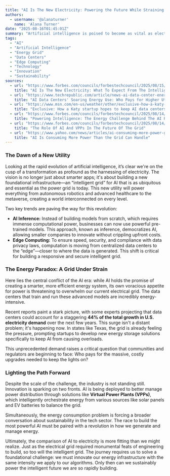 ```yaml
---
title: "AI Is The New Electricity: Powering the Future While Straining the Present"
authors:
  - username: '@alanaturner'
    name: 'Alana Turner'
date: "2025-08-16T01:45:01Z"
summary: "Artificial intelligence is poised to become as vital as electricity, creating a new 'intelligent grid' that will reshape our world. But this revolution faces a paradox: the massive energy demand of AI is pushing our current power grid to its limits. Discover the challenge and the innovations lighting the path forward."
tags:
  - "AI"
  - "Artificial Intelligence"
  - "Energy Grid"
  - "Data Centers"
  - "Edge Computing"
  - "Technology"
  - "Innovation"
  - "Sustainability"
sources:
  - url: "https://www.forbes.com/councils/forbestechcouncil/2025/08/15/ai-is-the-new-electricity-what-to-expect-from-the-intelligent-grid/"
    title: "AI Is The New Electricity: What To Expect From The Intelligent Grid"
  - url: "https://www.techrepublic.com/article/news-ai-data-center-energy-utilities/"
    title: "AI Data Centers' Soaring Energy Use: Who Pays for Higher Utilities Costs?"
  - url: "https://www.msn.com/en-us/weather/other/exclusive-how-a-katy-startup-hopes-to-keep-ai-data-centers-from-overloading-the-texas-power-grid/ar-AA1KBmnv"
    title: "Exclusive: How a Katy startup hopes to keep AI data centers from overloading the Texas power grid"
  - url: "https://www.forbes.com/councils/forbestechcouncil/2025/08/14/powering-intelligence-the-energy-challenge-behind-the-ai-revolution/"
    title: "Powering Intelligence: The Energy Challenge Behind The AI Revolution"
  - url: "https://www.forbes.com/councils/forbestechcouncil/2025/08/14/the-role-of-ai-and-vpps-in-the-future-of-the-grid/"
    title: "The Role Of AI And VPPs In The Future Of The Grid"
  - url: "https://www.yahoo.com/news/articles/ai-consuming-more-power-grid-201657681.html"
    title: "AI Is Consuming More Power Than the Grid Can Handle"
---
```


### The Dawn of a New Utility

Looking at the rapid evolution of artificial intelligence, it’s clear we're on the cusp of a transformation as profound as the harnessing of electricity. The vision is no longer just about smarter apps; it's about building a new foundational infrastructure—an “intelligent grid” for AI that is as ubiquitous and essential as the power grid is today. This new utility will power everything from autonomous robotics and advanced healthcare to the metaverse, creating a world interconnected on every level.

Two key trends are paving the way for this revolution:

*   **AI Inference:** Instead of building models from scratch, which requires immense computational power, businesses can now use powerful pre-trained models. This approach, known as inference, democratizes AI, allowing smaller companies to innovate without crippling upfront costs.
*   **Edge Computing:** To ensure speed, security, and compliance with data privacy laws, computation is moving from centralized data centers to the “edge”—closer to where the data is generated. This shift is critical for building a responsive and secure intelligent grid.

### The Energy Paradox: A Grid Under Strain

Here lies the central conflict of the AI era: while AI holds the promise of creating a smarter, more efficient energy system, its own voracious appetite for power is threatening to overwhelm our current electrical grid. The data centers that train and run these advanced models are incredibly energy-intensive.

Recent reports paint a stark picture, with some experts projecting that data centers could account for a staggering **44% of the total growth in U.S. electricity demand** over the next few years. This surge isn't a distant problem; it's happening now. In states like Texas, the grid is already feeling the pressure, prompting startups to develop new energy storage solutions specifically to keep AI from causing overloads.

This unprecedented demand raises a critical question that communities and regulators are beginning to face: Who pays for the massive, costly upgrades needed to keep the lights on?

### Lighting the Path Forward

Despite the scale of the challenge, the industry is not standing still. Innovation is sparking on two fronts. AI is being deployed to better manage power distribution through solutions like **Virtual Power Plants (VPPs)**, which intelligently orchestrate energy from various sources like solar panels and EV batteries to balance the grid.

Simultaneously, the energy consumption problem is forcing a broader conversation about sustainability in the tech sector. The race to build the most powerful AI must be paired with a revolution in how we generate and manage energy.

Ultimately, the comparison of AI to electricity is more fitting than we might realize. Just as the electrical grid required monumental feats of engineering to build, so too will the intelligent grid. The journey requires us to solve a foundational challenge: we must innovate our energy infrastructure with the same intensity we apply to our algorithms. Only then can we sustainably power the intelligent future we are so rapidly building.
